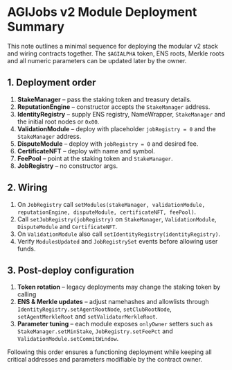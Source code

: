 # AGIJobs v2 Module Deployment Summary

This note outlines a minimal sequence for deploying the modular v2 stack
and wiring contracts together. The `$AGIALPHA` token, ENS roots, Merkle
roots and all numeric parameters can be updated later by the owner.

## 1. Deployment order

1. **StakeManager** – pass the staking token and treasury details.
2. **ReputationEngine** – constructor accepts the `StakeManager` address.
3. **IdentityRegistry** – supply ENS registry, NameWrapper, `StakeManager`
   and the initial root nodes or `0x00`.
4. **ValidationModule** – deploy with placeholder `jobRegistry = 0` and
   the `StakeManager` address.
5. **DisputeModule** – deploy with `jobRegistry = 0` and desired fee.
6. **CertificateNFT** – deploy with name and symbol.
7. **FeePool** – point at the staking token and `StakeManager`.
8. **JobRegistry** – no constructor args.

## 2. Wiring

1. On `JobRegistry` call
   `setModules(stakeManager, validationModule, reputationEngine,
disputeModule, certificateNFT, feePool)`.
2. Call `setJobRegistry(jobRegistry)` on `StakeManager`,
   `ValidationModule`, `DisputeModule` and `CertificateNFT`.
3. On `ValidationModule` also call `setIdentityRegistry(identityRegistry)`.
4. Verify `ModulesUpdated` and `JobRegistrySet` events before allowing
   user funds.

## 3. Post-deploy configuration

1. **Token rotation** – legacy deployments may change the staking token by calling
2. **ENS & Merkle updates** – adjust namehashes and allowlists through
   `IdentityRegistry.setAgentRootNode`, `setClubRootNode`,
   `setAgentMerkleRoot` and `setValidatorMerkleRoot`.
3. **Parameter tuning** – each module exposes `onlyOwner` setters such as
   `StakeManager.setMinStake`, `JobRegistry.setFeePct` and
   `ValidationModule.setCommitWindow`.

Following this order ensures a functioning deployment while keeping all
critical addresses and parameters modifiable by the contract owner.
